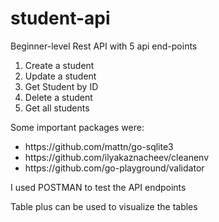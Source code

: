 # student-api
Beginner-level Rest API with 5 api end-points 
<ol>
  <li>Create a student</li>
  <li>Update a student</li>
  <li>Get Student by ID</li>
  <li>Delete a student</li>
  <li>Get all students</li>
</ol>

<p>Some important packages were:</p>
<ul>
  <li>https://github.com/mattn/go-sqlite3</li>
  <li>https://github.com/ilyakaznacheev/cleanenv</li>
  <li>https://github.com/go-playground/validator</li>
</ul>

<p>I used POSTMAN to test the API endpoints</p>
<p>Table plus can be used to visualize the tables</p>
